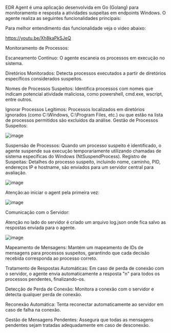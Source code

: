 EDR Agent é uma aplicação desenvolvida em Go (Golang) para monitoramento e resposta a atividades suspeitas em endpoints Windows. O agente realiza as seguintes funcionalidades principais:

Para melhor entendimento das funcionalidade veja o video abaixo:


https://youtu.be/Xh8kaPkSJeQ



Monitoramento de Processos:

Escaneamento Contínuo: O agente escaneia os processos em execução no sistema.

Diretórios Monitorados: Detecta processos executados a partir de diretórios específicos considerados suspeitos.

Nomes de Processos Suspeitos: Identifica processos com nomes que indicam potencial atividade maliciosa, como powershell, cmd.exe, wscript, entre outros.

Ignorar Processos Legítimos: Processos localizados em diretórios ignorados (como C:\Windows\, C:\Program Files\, etc.) ou que estão na lista de processos permitidos são excluídos da análise.
Gestão de Processos Suspeitos:


![image](https://github.com/user-attachments/assets/868c020f-df83-41a1-ad34-6d54b318d877)





Suspensão de Processos: Quando um processo suspeito é identificado, o agente suspende sua execução temporariamente utilizando chamadas de sistema específicas do Windows (NtSuspendProcess).
Registro de Suspeitas: Detalhes do processo suspeito, incluindo nome, caminho, PID, endereços IP e hostname, são enviados para um servidor central para avaliação.


![image](https://github.com/user-attachments/assets/24e15751-e523-44c6-b609-7dfe978bd11a)




Atenção:ao iniciar o agent pela primeira vez:

![image](https://github.com/user-attachments/assets/4e13e16d-ba3d-4806-bb7d-fc8d9a8bd0f0)



Comunicação com o Servidor:

Atenção no lado do servidor é criado um arquivo log.json onde fica salvo as respostas enviada para o agente.


![image](https://github.com/user-attachments/assets/17279229-e08c-49a7-8f71-72ff6757ec72)





Mapeamento de Mensagens: Mantém um mapeamento de IDs de mensagens para processos suspeitos, garantindo que cada decisão recebida corresponda ao processo correto.

Tratamento de Respostas Automáticas: Em caso de perda de conexão com o servidor, o agente envia automaticamente a resposta "n" para todos os processos pendentes, finalizando-os.

Detecção de Perda de Conexão: Monitora a conexão com o servidor e detecta qualquer perda de conexão.

Reconexão Automática: Tenta reconectar automaticamente ao servidor em caso de falha na conexão.

Gestão de Mensagens Pendentes: Assegura que todas as mensagens pendentes sejam tratadas adequadamente em caso de desconexão.



